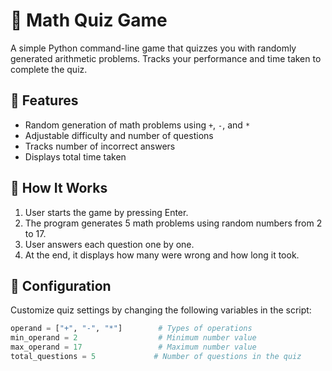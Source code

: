 
# 🧮 Math Quiz Game

A simple Python command-line game that quizzes you with randomly generated arithmetic problems. Tracks your performance and time taken to complete the quiz.

## 🚀 Features

- Random generation of math problems using `+`, `-`, and `*`
- Adjustable difficulty and number of questions
- Tracks number of incorrect answers
- Displays total time taken

## 📝 How It Works

1. User starts the game by pressing Enter.
2. The program generates 5 math problems using random numbers from 2 to 17.
3. User answers each question one by one.
4. At the end, it displays how many were wrong and how long it took.

## 🔧 Configuration

Customize quiz settings by changing the following variables in the script:

```python
operand = ["+", "-", "*"]        # Types of operations
min_operand = 2                  # Minimum number value
max_operand = 17                 # Maximum number value
total_questions = 5             # Number of questions in the quiz
